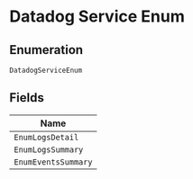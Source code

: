 
# Datadog Service Enum

## Enumeration

`DatadogServiceEnum`

## Fields

| Name |
|  --- |
| `EnumLogsDetail` |
| `EnumLogsSummary` |
| `EnumEventsSummary` |

